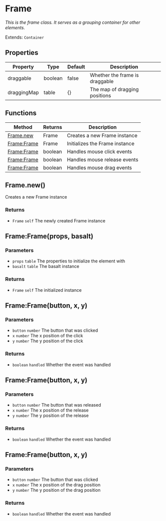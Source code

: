 # Frame
_This is the frame class. It serves as a grouping container for other elements._

Extends: `Container`

## Properties

|Property|Type|Default|Description|
|---|---|---|---|
|draggable|boolean|false|Whether the frame is draggable|
|draggingMap|table|{}|The map of dragging positions|

## Functions

|Method|Returns|Description|
|---|---|---|
|[Frame.new](#frame-new)|Frame|Creates a new Frame instance|
|[Frame:Frame](#frame-frame-props-basalt)|Frame|Initializes the Frame instance|
|[Frame:Frame](#frame-frame-button-x-y)|boolean|Handles mouse click events|
|[Frame:Frame](#frame-frame-button-x-y)|boolean|Handles mouse release events|
|[Frame:Frame](#frame-frame-button-x-y)|boolean|Handles mouse drag events|

## Frame.new()

Creates a new Frame instance

### Returns
* `Frame` `self` The newly created Frame instance

## Frame:Frame(props, basalt)
### Parameters
* `props` `table` The properties to initialize the element with
* `basalt` `table` The basalt instance

### Returns
* `Frame` `self` The initialized instance

## Frame:Frame(button, x, y)
### Parameters
* `button` `number` The button that was clicked
* `x` `number` The x position of the click
* `y` `number` The y position of the click

### Returns
* `boolean` `handled` Whether the event was handled

## Frame:Frame(button, x, y)
### Parameters
* `button` `number` The button that was released
* `x` `number` The x position of the release
* `y` `number` The y position of the release

### Returns
* `boolean` `handled` Whether the event was handled

## Frame:Frame(button, x, y)
### Parameters
* `button` `number` The button that was clicked
* `x` `number` The x position of the drag position
* `y` `number` The y position of the drag position

### Returns
* `boolean` `handled` Whether the event was handled
